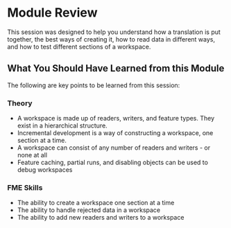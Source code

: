 # Module Review #
This session was designed to help you understand how a translation is put together, the best ways of creating it, how to read data in different ways, and how to test different sections of a workspace.

## What You Should Have Learned from this Module ##
The following are key points to be learned from this session:

### Theory ###

- A workspace is made up of readers, writers, and feature types. They exist in a hierarchical structure.
- Incremental development is a way of constructing a workspace, one section at a time.
- A workspace can consist of any number of readers and writers - or none at all
- Feature caching, partial runs, and disabling objects can be used to debug workspaces

### FME Skills ###

- The ability to create a workspace one section at a time
- The ability to handle rejected data in a workspace
- The ability to add new readers and writers to a workspace

